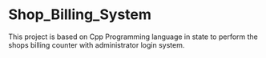 # Shop_Billing_System
This project is based on Cpp Programming language in state to perform the shops billing counter with administrator login system.
